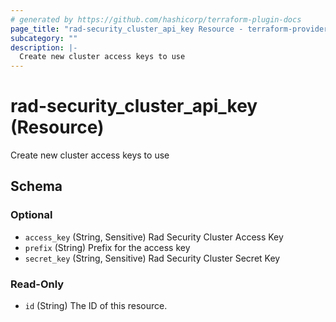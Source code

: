 ```yaml
---
# generated by https://github.com/hashicorp/terraform-plugin-docs
page_title: "rad-security_cluster_api_key Resource - terraform-provider-rad-security"
subcategory: ""
description: |-
  Create new cluster access keys to use
---
```


# rad-security_cluster_api_key (Resource)

Create new cluster access keys to use



<!-- schema generated by tfplugindocs -->
## Schema

### Optional

- `access_key` (String, Sensitive) Rad Security Cluster Access Key
- `prefix` (String) Prefix for the access key
- `secret_key` (String, Sensitive) Rad Security Cluster Secret Key

### Read-Only

- `id` (String) The ID of this resource.

